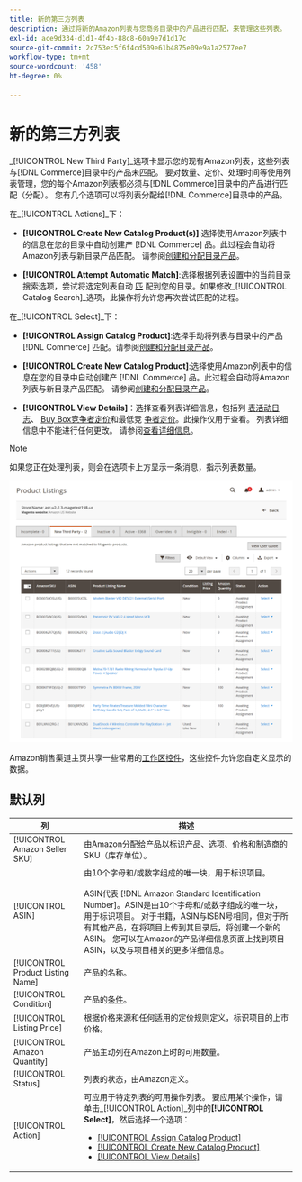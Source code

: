 ```yaml
---
title: 新的第三方列表
description: 通过将新的Amazon列表与您商务目录中的产品进行匹配，来管理这些列表。
exl-id: ace9d334-d1d1-4f4b-88c8-60a9e7d1d17c
source-git-commit: 2c753ec5f6f4cd509e61b4875e09e9a1a2577ee7
workflow-type: tm+mt
source-wordcount: '458'
ht-degree: 0%

---
```


# 新的第三方列表

_[!UICONTROL New Third Party]_选项卡显示您的现有Amazon列表，这些列表与[!DNL Commerce]目录中的产品未匹配。 要对数量、定价、处理时间等使用列表管理，您的每个Amazon列表都必须与[!DNL Commerce]目录中的产品进行匹配（分配）。 您有几个选项可以将列表分配给[!DNL Commerce]目录中的产品。

在&#x200B;_[!UICONTROL Actions]_下：

- **[!UICONTROL Create New Catalog Product(s)]**:选择使用Amazon列表中的信息在您的目录中自动创建产 [!DNL Commerce] 品。此过程会自动将Amazon列表与新目录产品匹配。 请参阅[创建和分配目录产品](./creating-assigning-catalog-products.md)。

- **[!UICONTROL Attempt Automatic Match]**:选择根据列表设置中的当前目录搜索选项，尝试将选定列表自动 [匹](./catalog-search.md) 配到您的目录。如果修改&#x200B;_[!UICONTROL Catalog Search]_选项，此操作将允许您再次尝试匹配的进程。

在&#x200B;_[!UICONTROL Select]_下：

- **[!UICONTROL Assign Catalog Product]**:选择手动将列表与目录中的产品 [!DNL Commerce] 匹配。请参阅[创建和分配目录产品](./creating-assigning-catalog-products.md)。

- **[!UICONTROL Create New Catalog Product]**:选择使用Amazon列表中的信息在您的目录中自动创建产 [!DNL Commerce] 品。此过程会自动将Amazon列表与新目录产品匹配。 请参阅[创建和分配目录产品](./creating-assigning-catalog-products.md)。

- **[!UICONTROL View Details]**：选择查看列表详细信息，包括列 [表活动日志](./product-listing-details.md#listing-activity-log)、 [Buy Box竞争者定价](./product-listing-details.md#buy-box-competitor-pricing)和最低竞 [争者定价](./product-listing-details.md#lowest-competitor-pricing)。此操作仅用于查看。 列表详细信息中不能进行任何更改。 请参阅[查看详细信息](./product-listing-details.md)。

>[!NOTE]
>
>如果您正在处理列表，则会在选项卡上方显示一条消息，指示列表数量。

![新的第三方列表](assets/amazon-listings-new-third-party.png)

Amazon销售渠道主页共享一些常用的[工作区控件](./workspace-controls.md)，这些控件允许您自定义显示的数据。

## 默认列

| 列 | 描述 |
|---|---|
| [!UICONTROL Amazon Seller SKU] | 由Amazon分配给产品以标识产品、选项、价格和制造商的SKU（库存单位）。 |
| [!UICONTROL ASIN] | 由10个字母和/或数字组成的唯一块，用于标识项目。<br><br>ASIN代表 [!DNL Amazon Standard Identification Number]。ASIN是由10个字母和/或数字组成的唯一块，用于标识项目。 对于书籍，ASIN与ISBN号相同，但对于所有其他产品，在将项目上传到其目录后，将创建一个新的ASIN。 您可以在Amazon的产品详细信息页面上找到项目ASIN，以及与项目相关的更多详细信息。 |
| [!UICONTROL Product Listing Name] | 产品的名称。 |
| [!UICONTROL Condition] | 产品的[条件](./product-listing-condition.md)。 |
| [!UICONTROL Listing Price] | 根据价格来源和任何适用的定价规则定义，标识项目的上市价格。 |
| [!UICONTROL Amazon Quantity] | 产品主动列在Amazon上时的可用数量。 |
| [!UICONTROL Status] | 列表的状态，由Amazon定义。 |
| [!UICONTROL Action] | 可应用于特定列表的可用操作列表。 要应用某个操作，请单击&#x200B;_[!UICONTROL Action]_列中的&#x200B;**[!UICONTROL Select]**，然后选择一个选项：<ul><li>[[!UICONTROL Assign Catalog Product]](./creating-assigning-catalog-products.md)</li><li>[[!UICONTROL Create New Catalog Product]](./creating-assigning-catalog-products.md)</li><li>[[!UICONTROL View Details]](./product-listing-details.md)</li></ul> |
